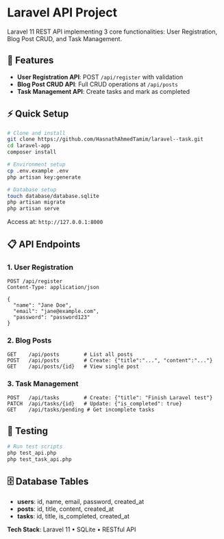 # Laravel API Project

Laravel 11 REST API implementing 3 core functionalities: User Registration, Blog Post CRUD, and Task Management.

## 🚀 Features

- **User Registration API**: POST `/api/register` with validation
- **Blog Post CRUD API**: Full CRUD operations at `/api/posts`  
- **Task Management API**: Create tasks and mark as completed

## ⚡ Quick Setup

```bash
# Clone and install
git clone https://github.com/HasnathAhmedTamim/laravel--task.git
cd laravel-app
composer install

# Environment setup
cp .env.example .env
php artisan key:generate

# Database setup
touch database/database.sqlite
php artisan migrate
php artisan serve
```

Access at: `http://127.0.0.1:8000`

## 📋 API Endpoints

### 1. User Registration
```http
POST /api/register
Content-Type: application/json

{
  "name": "Jane Doe",
  "email": "jane@example.com", 
  "password": "password123"
}
```

### 2. Blog Posts
```http
GET    /api/posts        # List all posts
POST   /api/posts        # Create: {"title":"...", "content":"..."}
GET    /api/posts/{id}   # View single post
```

### 3. Task Management  
```http
POST   /api/tasks        # Create: {"title": "Finish Laravel test"}
PATCH  /api/tasks/{id}   # Update: {"is_completed": true}
GET    /api/tasks/pending # Get incomplete tasks
```

## 🧪 Testing

```bash
# Run test scripts
php test_api.php
php test_task_api.php
```

## 🗄️ Database Tables

- **users**: id, name, email, password, created_at
- **posts**: id, title, content, created_at  
- **tasks**: id, title, is_completed, created_at

**Tech Stack**: Laravel 11 • SQLite • RESTful API
